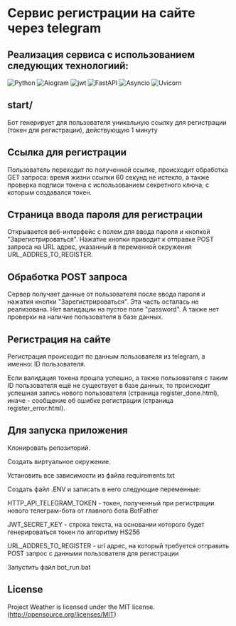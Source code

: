 # Сервис регистрации на сайте через telegram

## Реализация сервиса с использованием следующих технологиий:
![Python](https://img.shields.io/badge/Python-333?style=for-the-badge&logo=python&logoColor=yellow)
![Aiogram](https://img.shields.io/badge/aiogram-333?style=for-the-badge&logo=aiogram&logoColor=#009688)
![jwt](https://img.shields.io/badge/jwt-333?style=for-the-badge&logo=jwt&logoColor=#009688)
![FastAPI](https://img.shields.io/badge/FastAPI-333?style=for-the-badge&logo=FastAPI&logoColor=#009688)
![Asyncio](https://img.shields.io/badge/Asyncio-333?style=for-the-badge&logo=Asyncio)
![Uvicorn](https://img.shields.io/badge/Uvicorn-333?style=for-the-badge&logo=Uvicorn)


## start/

Бот генерирует для пользователя уникальную ссылку для регистрации (токен для регистрации), действующую 1 минуту

## Ссылка для регистрации

Пользователь переходит по полученной ссылке, происходит обработка GET запроса: время жизни ссылки 60 секунд не истекло, а также проверка подписи токена с использованием секретного ключа, с которым создавался токен. 

## Страница ввода пароля для регистрации

Открывается веб-интерфейс с полем для ввода пароля и кнопкой "Зарегистрироваться". Нажатие кнопки приводит к отправке POST запроса на URL адрес, указанный в переменной окружения URL_ADDRES_TO_REGISTER.

## Обработка POST запроса

Сервер получает данные от пользователя после ввода пароля и нажатия кнопки "Зарегистрироваться". Эта часть осталась не реализована. Нет валидации на пустое поле "password". А также нет проверки на наличие пользователя в базе данных.

## Регистрация на сайте

Регистрация происходит по данным пользователя из telegram, а именно: ID пользователя.

Если валидация токена прошла успешно, а также пользователя с таким ID пользователя ещё не существует в базе данных, то происходит успешная запись нового пользователя (страница register_done.html), иначе - сообщение об ошибке регистрации (страница register_error.html).

## Для запуска приложения

Клонировать репозиторий.

Создать виртуальное окружение.

Установить все зависимости из файла requirements.txt

Создать файл .ENV и записать в него следующие переменные:

HTTP_API_TELEGRAM_TOKEN - токен, полученный при регистрации нового телеграм-бота от главного бота BotFather

JWT_SECRET_KEY - строка текста, на основании которого будет генерироваться токен по алгоритму HS256

URL_ADDRES_TO_REGISTER - url адрес, на который требуется отправить POST запрос с данными пользователя для регистрации

Запустить файл bot_run.bat

## License
Project Weather is licensed under the MIT license. (http://opensource.org/licenses/MIT)
